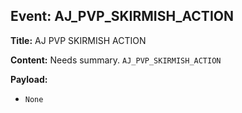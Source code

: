 ## Event: AJ_PVP_SKIRMISH_ACTION

**Title:** AJ PVP SKIRMISH ACTION

**Content:**
Needs summary.
`AJ_PVP_SKIRMISH_ACTION`

**Payload:**
- `None`